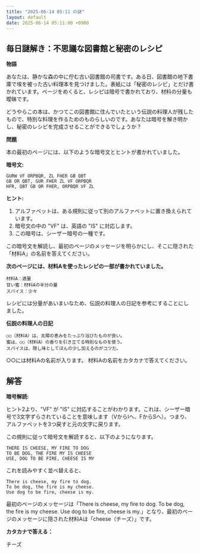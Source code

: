 ```yaml
---
title: "2025-06-14 05:11 の謎"
layout: default
date: 2025-06-14 05:11:00 +0900
---
```

## 毎日謎解き：不思議な図書館と秘密のレシピ

**物語**

あなたは、静かな森の中に佇む古い図書館の司書です。ある日、図書館の地下書庫で埃を被った古い料理本を見つけました。表紙には「秘密のレシピ」とだけ書かれています。ページをめくると、レシピは暗号で書かれており、材料の分量も曖昧です。

どうやらこの本は、かつてこの図書館に住んでいたという伝説の料理人が残したもので、特別な料理を作るためのものらしいのです。あなたは暗号を解き明かし、秘密のレシピを完成させることができるでしょうか？

**問題**

本の最初のページには、以下のような暗号文とヒントが書かれていました。

**暗号文:**

```
GURW VF ORPBQR, ZL FHER GB QBT
GB OR QBT, GUR FHER ZL VF ORPBQR
HFR, QBT GB OR FHER, ORPBQR VF ZL
```

**ヒント:**

1.  アルファベットは、ある規則に従って別のアルファベットに置き換えられています。
2.  暗号文の中の "VF" は、英語の "IS" に対応します。
3.  この暗号は、シーザー暗号の一種です。

この暗号文を解読し、最初のページのメッセージを明らかにし、そこに隠された「材料A」の名前を答えてください。

**次のページには、材料Aを使ったレシピの一部が書かれていました。**

```
材料A：適量
甘い蜜：材料Aの半分の量
スパイス：少々
```

レシピには分量があいまいなため、伝説の料理人の日記を参考にすることにしました。

**伝説の料理人の日記**

```
○○（材料A）は、太陽の恵みをたっぷり浴びたものが良い。
蜜は、○○（材料A）の香りを引き立てる特別なものを使う。
スパイスは、隠し味としてほんの少し加えるのがコツだ。
```

○○には材料Aの名前が入ります。
材料Aの名前をカタカナで答えてください。

## 解答

**暗号解読:**

ヒント2より、"VF" が "IS" に対応することがわかります。これは、シーザー暗号で3文字ずらされていることを意味します（VからIへ、FからSへ）。つまり、アルファベットを3つ戻すと元の文字に戻ります。

この規則に従って暗号文を解読すると、以下のようになります。

```
THERE IS CHEESE, MY FIRE TO DOG
TO BE DOG, THE FIRE MY IS CHEESE
USE, DOG TO BE FIRE, CHEESE IS MY
```

これを読みやすく並べ替えると、

```
There is cheese, my fire to dog.
To be dog, the fire is my cheese.
Use dog to be fire, cheese is my.
```

最初のページのメッセージは「There is cheese, my fire to dog. To be dog, the fire is my cheese. Use dog to be fire, cheese is my.」となり、最初のページのメッセージに隠された材料Aは「cheese（チーズ）」です。

**カタカナで答える：**

チーズ
